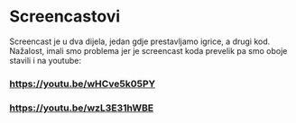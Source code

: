 # Screencastovi
Screencast je u dva dijela, jedan gdje prestavljamo igrice, a drugi kod. 
Nažalost, imali smo problema jer je screencast koda prevelik pa smo oboje stavili i na youtube:

### https://youtu.be/wHCve5k05PY
### https://youtu.be/wzL3E31hWBE
